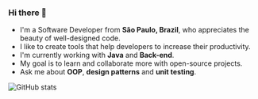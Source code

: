 ### Hi there 👋

- I'm a Software Developer from **São Paulo, Brazil**, who appreciates the beauty of well-designed code.
- I like to create tools that help developers to increase their productivity.
- I'm currently working with **Java** and **Back-end**.
- My goal is to learn and collaborate more with open-source projects.
- Ask me about **OOP**, **design patterns** and **unit testing**.

![GitHub stats](https://github-readme-stats.vercel.app/api?username=oswaldobapvicjr&bg_color=30,336699,009999&title_color=fff&text_color=fff&hide=contribs&include_all_commits=true&show_icons=true&icon_color=fff&custom_title=Oswaldo%27s%20GitHub%20Stats)
